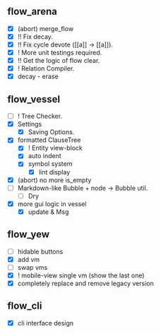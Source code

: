 ## flow_arena
- [x] (abort) merge_flow
- [x] !! Fix decay.
- [x] !! Fix cycle devote ([[a]] -> [[a]]).
- [x] ! More unit testings required.
- [x] !! Get the logic of flow clear.
- [x] ! Relation Compiler.
- [x] decay - erase

## flow_vessel
- [ ] ! Tree Checker.
- [x] Settings
  - [x] Saving Options.
- [x] formatted ClauseTree
  - [x] ! Entity view-block
  - [x] auto indent
  - [x] symbol system
    - [x] lint display
- [x] (abort) no more is_empty
- [ ] Markdown-like Bubble + node -> Bubble util.
  - [ ] Dry
- [x] more gui logic in vessel
  - [x] update & Msg

## flow_yew
- [ ] hidable buttons
- [x] add vm
- [ ] swap vms
- [x] ! mobile-view single vm (show the last one)
- [x] completely replace and remove legacy version

## flow_cli
- [x] cli interface design
